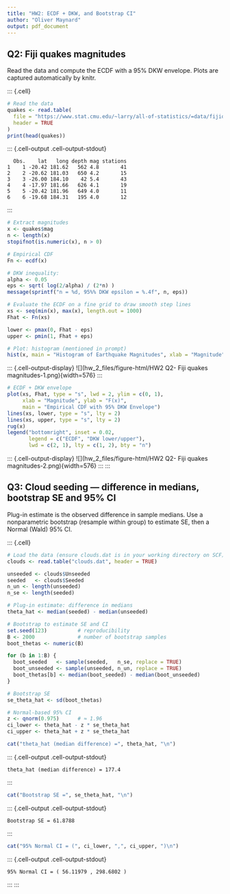 ```yaml
---
title: "HW2: ECDF + DKW, and Bootstrap CI"
author: "Oliver Maynard"
output: pdf_document
---
```



## Q2: Fiji quakes magnitudes
Read the data and compute the ECDF with a 95% DKW envelope. Plots are
captured automatically by knitr.


::: {.cell}

```{.r .cell-code}
# Read the data 
quakes <- read.table(
  file = "https://www.stat.cmu.edu/~larry/all-of-statistics/=data/fijiquakes.dat",
  header = TRUE
)
print(head(quakes))
```

::: {.cell-output .cell-output-stdout}

```
  Obs.    lat   long depth mag stations
1    1 -20.42 181.62   562 4.8       41
2    2 -20.62 181.03   650 4.2       15
3    3 -26.00 184.10    42 5.4       43
4    4 -17.97 181.66   626 4.1       19
5    5 -20.42 181.96   649 4.0       11
6    6 -19.68 184.31   195 4.0       12
```


:::

```{.r .cell-code}
# Extract magnitudes
x <- quakes$mag
n <- length(x)
stopifnot(is.numeric(x), n > 0)

# Empirical CDF
Fn <- ecdf(x)  

# DKW inequality:
alpha <- 0.05
eps <- sqrt( log(2/alpha) / (2*n) )
message(sprintf("n = %d, 95%% DKW epsilon = %.4f", n, eps))

# Evaluate the ECDF on a fine grid to draw smooth step lines
xs <- seq(min(x), max(x), length.out = 1000)
Fhat <- Fn(xs)

lower <- pmax(0, Fhat - eps)
upper <- pmin(1, Fhat + eps)

# Plot: histogram (mentioned in prompt)
hist(x, main = "Histogram of Earthquake Magnitudes", xlab = "Magnitude")
```

::: {.cell-output-display}
![](hw_2_files/figure-html/HW2 Q2- Fiji quakes magnitudes-1.png){width=576}
:::

```{.r .cell-code}
# ECDF + DKW envelope
plot(xs, Fhat, type = "s", lwd = 2, ylim = c(0, 1),
     xlab = "Magnitude", ylab = "F(x)",
     main = "Empirical CDF with 95% DKW Envelope")
lines(xs, lower, type = "s", lty = 2)
lines(xs, upper, type = "s", lty = 2)
rug(x)
legend("bottomright", inset = 0.02,
       legend = c("ECDF", "DKW lower/upper"),
       lwd = c(2, 1), lty = c(1, 2), bty = "n")
```

::: {.cell-output-display}
![](hw_2_files/figure-html/HW2 Q2- Fiji quakes magnitudes-2.png){width=576}
:::
:::


## Q3: Cloud seeding — difference in medians, bootstrap SE and 95% CI
Plug-in estimate is the observed difference in sample medians. Use a
nonparametric bootstrap (resample within group) to estimate SE, then a
Normal (Wald) 95% CI.


::: {.cell}

```{.r .cell-code}
# Load the data (ensure clouds.dat is in your working directory on SCF)
clouds <- read.table("clouds.dat", header = TRUE)

unseeded <- clouds$Unseeded
seeded   <- clouds$Seeded
n_un <- length(unseeded)
n_se <- length(seeded)

# Plug-in estimate: difference in medians
theta_hat <- median(seeded) - median(unseeded)

# Bootstrap to estimate SE and CI
set.seed(123)          # reproducibility
B <- 2000              # number of bootstrap samples
boot_thetas <- numeric(B)

for (b in 1:B) {
  boot_seeded   <- sample(seeded,   n_se, replace = TRUE)
  boot_unseeded <- sample(unseeded, n_un, replace = TRUE)
  boot_thetas[b] <- median(boot_seeded) - median(boot_unseeded)
}

# Bootstrap SE
se_theta_hat <- sd(boot_thetas)

# Normal-based 95% CI
z <- qnorm(0.975)      # ≈ 1.96
ci_lower <- theta_hat - z * se_theta_hat
ci_upper <- theta_hat + z * se_theta_hat

cat("theta_hat (median difference) =", theta_hat, "\n")
```

::: {.cell-output .cell-output-stdout}

```
theta_hat (median difference) = 177.4 
```


:::

```{.r .cell-code}
cat("Bootstrap SE =", se_theta_hat, "\n")
```

::: {.cell-output .cell-output-stdout}

```
Bootstrap SE = 61.8788 
```


:::

```{.r .cell-code}
cat("95% Normal CI = (", ci_lower, ",", ci_upper, ")\n")
```

::: {.cell-output .cell-output-stdout}

```
95% Normal CI = ( 56.11979 , 298.6802 )
```


:::
:::


